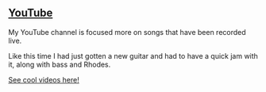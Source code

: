 ## <a href="https://www.youtube.com/channel/UCsKV98VedO0epGqJPjeqoQw" target="_blank"><i class="fa fa-youtube-play"></i> YouTube</a>

My YouTube channel is focused more on songs that have been recorded live.

Like this time I had just gotten a new guitar and had to have a quick jam with it, along with bass and Rhodes.

<a href="https://www.youtube.com/channel/UCsKV98VedO0epGqJPjeqoQw" target="_blank">See cool videos here!</a>
